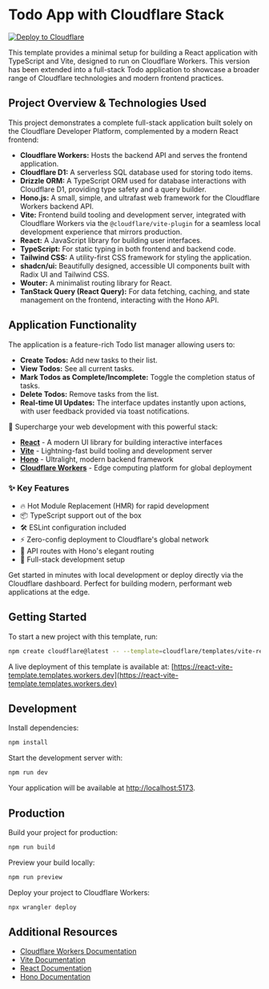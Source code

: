 # Todo App with Cloudflare Stack

[![Deploy to Cloudflare](https://deploy.workers.cloudflare.com/button)](https://deploy.workers.cloudflare.com/?url=https://github.com/cloudflare/templates/tree/main/vite-react-template)

This template provides a minimal setup for building a React application with TypeScript and Vite, designed to run on Cloudflare Workers. This version has been extended into a full-stack Todo application to showcase a broader range of Cloudflare technologies and modern frontend practices.

## Project Overview & Technologies Used

This project demonstrates a complete full-stack application built solely on the Cloudflare Developer Platform, complemented by a modern React frontend:

- **Cloudflare Workers:** Hosts the backend API and serves the frontend application.
- **Cloudflare D1:** A serverless SQL database used for storing todo items.
- **Drizzle ORM:** A TypeScript ORM used for database interactions with Cloudflare D1, providing type safety and a query builder.
- **Hono.js:** A small, simple, and ultrafast web framework for the Cloudflare Workers backend API.
- **Vite:** Frontend build tooling and development server, integrated with Cloudflare Workers via the `@cloudflare/vite-plugin` for a seamless local development experience that mirrors production.
- **React:** A JavaScript library for building user interfaces.
- **TypeScript:** For static typing in both frontend and backend code.
- **Tailwind CSS:** A utility-first CSS framework for styling the application.
- **shadcn/ui:** Beautifully designed, accessible UI components built with Radix UI and Tailwind CSS.
- **Wouter:** A minimalist routing library for React.
- **TanStack Query (React Query):** For data fetching, caching, and state management on the frontend, interacting with the Hono API.

## Application Functionality

The application is a feature-rich Todo list manager allowing users to:

- **Create Todos:** Add new tasks to their list.
- **View Todos:** See all current tasks.
- **Mark Todos as Complete/Incomplete:** Toggle the completion status of tasks.
- **Delete Todos:** Remove tasks from the list.
- **Real-time UI Updates:** The interface updates instantly upon actions, with user feedback provided via toast notifications.

<!-- dash-content-start -->

🚀 Supercharge your web development with this powerful stack:

- [**React**](https://react.dev/) - A modern UI library for building interactive interfaces
- [**Vite**](https://vite.dev/) - Lightning-fast build tooling and development server
- [**Hono**](https://hono.dev/) - Ultralight, modern backend framework
- [**Cloudflare Workers**](https://developers.cloudflare.com/workers/) - Edge computing platform for global deployment

### ✨ Key Features

- 🔥 Hot Module Replacement (HMR) for rapid development
- 📦 TypeScript support out of the box
- 🛠️ ESLint configuration included
- ⚡ Zero-config deployment to Cloudflare's global network
- 🎯 API routes with Hono's elegant routing
- 🔄 Full-stack development setup

Get started in minutes with local development or deploy directly via the Cloudflare dashboard. Perfect for building modern, performant web applications at the edge.

<!-- dash-content-end -->

## Getting Started

To start a new project with this template, run:

```bash
npm create cloudflare@latest -- --template=cloudflare/templates/vite-react-template
```

A live deployment of this template is available at:
[https://react-vite-template.templates.workers.dev](https://react-vite-template.templates.workers.dev)

## Development

Install dependencies:

```bash
npm install
```

Start the development server with:

```bash
npm run dev
```

Your application will be available at [http://localhost:5173](http://localhost:5173).

## Production

Build your project for production:

```bash
npm run build
```

Preview your build locally:

```bash
npm run preview
```

Deploy your project to Cloudflare Workers:

```bash
npx wrangler deploy
```

## Additional Resources

- [Cloudflare Workers Documentation](https://developers.cloudflare.com/workers/)
- [Vite Documentation](https://vitejs.dev/guide/)
- [React Documentation](https://reactjs.org/)
- [Hono Documentation](https://hono.dev/)
